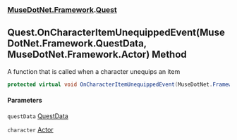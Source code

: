 ### [MuseDotNet.Framework](./MuseDotNet-Framework.md 'MuseDotNet.Framework').[Quest](./Quest.md 'MuseDotNet.Framework.Quest')
## Quest.OnCharacterItemUnequippedEvent(MuseDotNet.Framework.QuestData, MuseDotNet.Framework.Actor) Method
A function that is called when a character unequips an item  
```csharp
protected virtual void OnCharacterItemUnequippedEvent(MuseDotNet.Framework.QuestData questData, MuseDotNet.Framework.Actor character);
```
#### Parameters
<a name='MuseDotNet-Framework-Quest-OnCharacterItemUnequippedEvent(MuseDotNet-Framework-QuestData_MuseDotNet-Framework-Actor)-questData'></a>
`questData` [QuestData](./QuestData.md 'MuseDotNet.Framework.QuestData')  
  
<a name='MuseDotNet-Framework-Quest-OnCharacterItemUnequippedEvent(MuseDotNet-Framework-QuestData_MuseDotNet-Framework-Actor)-character'></a>
`character` [Actor](./Actor.md 'MuseDotNet.Framework.Actor')  
  
